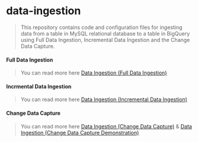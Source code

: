 # data-ingestion

> This repository contains code and configuration files for ingesting data from a table in MySQL relational database to a table in BigQuery using Full Data Ingestion, Incremental Data Ingestion and the Change Data Capture.

#### Full Data Ingestion

> You can read more here [Data Ingestion (Full Data Ingestion)](https://medium.com/codex/data-ingestion-full-data-ingestion-78f0dad296e9)

#### Incrmental Data Ingestion

> You can read more here [Data Ingestion (Incremental Data Ingestion)](https://medium.com/codex/data-ingestion-incremental-data-ingestion-ee9bc8e1f865)

#### Change Data Capture

> You can read more here [Data Ingestion (Change Data Capture)](https://medium.com/@Oladayo/data-ingestion-change-data-capture-ce8aaa594ff9) & [Data Ingestion (Change Data Capture Demonstration)](https://medium.com/codex/data-ingestion-change-data-capture-demonstration-5e1702a16b1)
